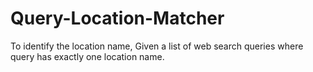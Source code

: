 Query-Location-Matcher
======================

To identify the location name, Given a list of web search queries where query has exactly one location name.
